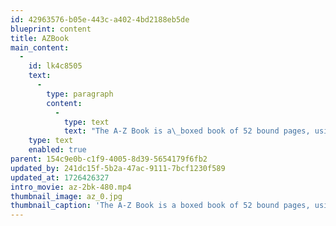 ```yaml
---
id: 42963576-b05e-443c-a402-4bd2188eb5de
blueprint: content
title: AZBook
main_content:
  -
    id: lk4c8505
    text:
      -
        type: paragraph
        content:
          -
            type: text
            text: "The A-Z Book is a\_boxed book of 52 bound pages, using the (Latin) alphabet as content. Letters are partly printed or reveal themselves as the user experiences the turning the pages via die cuts and partial pages. This book has won a number of awards (including Fifty Best Books in 1971). While it appears to be a book for children it proved itself for adults as well, as a poetic experience full of surprises. Consequently, it played a major role during the worldwide “concrete poetry” movement (± late-1950s to mid-1970s). New York’s Museum of Modern Art (MoMA) was eager to publish it, but discovered that became prohibitive since die cutting required unusual accuracy and the books had to be hand collated, punched and bound. That allowed Colorcraft Lithographers Inc., one of the MoMA bidders for printing, to publish the book instead.\_"
    type: text
    enabled: true
parent: 154c9e0b-c1f9-4005-8d39-5654179f6fb2
updated_by: 241dc15f-5b2a-47ac-9111-7bcf1230f589
updated_at: 1726426327
intro_movie: az-2bk-480.mp4
thumbnail_image: az_0.jpg
thumbnail_caption: 'The A-Z Book is a boxed book of 52 bound pages, using the (Latin) alphabet as content. Letters are partly printed or reveal themselves as the user experiences the turning the pages via die cuts and partial pages. It played a major role during the worldwide “concrete poetry” movement.'
---
```

